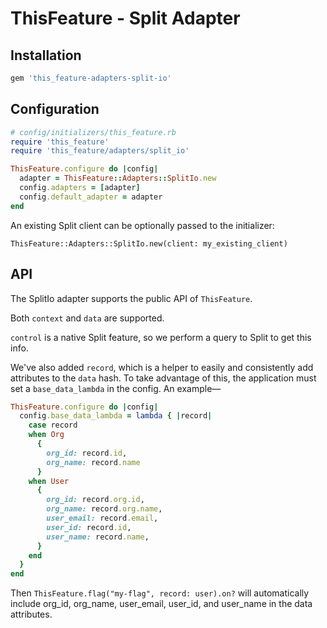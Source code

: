 # ThisFeature - Split Adapter

## Installation

```ruby
gem 'this_feature-adapters-split-io'
```

## Configuration

```ruby
# config/initializers/this_feature.rb
require 'this_feature'
require 'this_feature/adapters/split_io'

ThisFeature.configure do |config|
  adapter = ThisFeature::Adapters::SplitIo.new
  config.adapters = [adapter]
  config.default_adapter = adapter
end
```

An existing Split client can be optionally passed to the initializer:

```
ThisFeature::Adapters::SplitIo.new(client: my_existing_client)
```

## API

The SplitIo adapter supports the public API of `ThisFeature`.

Both `context` and `data` are supported.

`control` is a native Split feature, so we perform a query to Split to get this info.

We've also added `record`, which is a helper to easily and consistently add
attributes to the `data` hash. To take advantage of this, the application must
set a `base_data_lambda` in the config. An example—
```ruby
ThisFeature.configure do |config|
  config.base_data_lambda = lambda { |record|
    case record
    when Org
      {
        org_id: record.id,
        org_name: record.name
      }
    when User
      {
        org_id: record.org.id,
        org_name: record.org.name,
        user_email: record.email,
        user_id: record.id,
        user_name: record.name,
      }
    end
  }
end
```
Then `ThisFeature.flag("my-flag", record: user).on?` will automatically include
org_id, org_name, user_email, user_id, and user_name in the data attributes.

